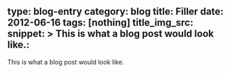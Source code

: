 type: blog-entry
category: blog
title: Filler
date: 2012-06-16
tags: [nothing]
title_img_src:
snippet: >
	This is what a blog post would look like.:
---

This is what a blog post would look like.
